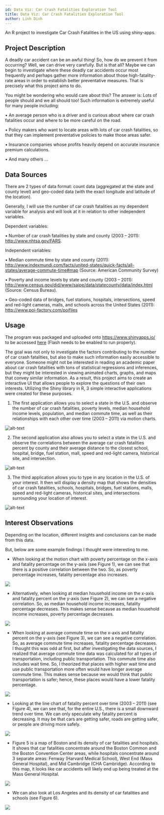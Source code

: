 ```yaml
---
id: Data Viz: Car Crash Fatalities Exploration Tool
title: Data Viz: Car Crash Fatalities Exploration Tool
author: Linh Dinh
---
```


An R project to investigate Car Crash Fatalities in the US using shiny-apps.
<!--truncate-->

## Project Description
A deadly car accident can be an awful thing! So, how do we prevent it from occurring? Well, we can drive very carefully. But is that all? Maybe we can begin to investigate where these deadly car accidents occur most frequently and perhaps gather more information about those high-fatality-rate areas in order to establish better preventative measures. That is precisely what this project aims to do.

You might be wondering who would care about this? The answer is: Lots of people should and we all should too! Such information is extremely useful for many people including:

•	An average person who is a driver and is curious about where car crash fatalities occur and where to be more careful on the road. 

•	Policy makers who want to locate areas with lots of car crash fatalities, so that they can implement preventative policies to make those areas safer.

•	Insurance companies whose profits heavily depend on accurate insurance premium calculations.

•	And many others …

## Data Sources
There are 2 types of data format: count data (aggregated at the state and county level) and geo-coded data (with the exact longitude and latitude of the location). 

Generally, I will use the number of car crash fatalities as my dependent variable for analysis and will look at it in relation to other independent variables. 

Dependent variables: 

•	Number of car crash fatalities by state and county (2003 – 2011):
http://www.nhtsa.gov/FARS. 

Independent variables:

•	Median commute time by state and county (2011):
http://www.indexmundi.com/facts/united-states/quick-facts/all-states/average-commute-time#map 
(Source: American Community Survey)

•	Poverty and income levels by state and county (2003 – 2011):
http://www.census.gov/did/www/saipe/data/statecounty/data/index.html 
(Source: Census Bureau).

•	Geo-coded data of bridges, fuel stations, hospitals, intersections, speed and red-light cameras, malls, and schools across the United States (2011):
http://www.poi-factory.com/poifiles 

## Usage
The program was packaged and uploaded onto https://www.shinyapps.io/ to be accessed [here](https://dtmlinh.shinyapps.io/car-crash-fatalities-exploration-tool/) (Flash needs to be enabled to run properly).

The goal was not only to investigate the factors contributing to the number of car crash fatalities, but also to make such information easily accessible to everyone. Someone might not be interested in reading an academic paper about car crash fatalities with tons of statistical regressions and inferences, but they might be interested in viewing animated charts, graphs, and maps that convey similar information. As a result, this project aims to create an interactive UI that allows people to explore the questions of their own interests. Utilizing the Shiny library in R, 3 simple interactive applications were created for these purposes.

1.	The first application allows you to select a state in the U.S. and observe the number of car crash fatalities, poverty levels, median household income levels, population, and median commute time, as well as their relationships with each other over time (2003 – 2011) via motion charts. 

![alt-text](assets/faapp1.gif)

2. The second application also allows you to select a state in the U.S. and observe the correlations between the average car crash fatalities percent by county and their average distance to the closest school, hospital, bridge, fuel station, mall, speed and red-light camera, historical site, and intersection.

![alt-text](assets/faapp2.gif)

3.	The third application allows you to type in any location in the U.S. of your interest. It then will display a density map that shows the densities of car crash fatalities, schools, hospitals, bridges, fuel stations, malls, speed and red-light cameras, historical sites, and intersections surrounding your location of interest.

![alt-text](assets/faapp3.gif)

## Interest Observations

Depending on the location, different insights and conclusions can be made from this data. 

But, below are some example findings I thought were interesting to me.

- When looking at the motion chart with poverty percentage on the x-axis and fatality percentage on the y-axis (see Figure 1), we can see that there is a positive correlation between the two. So, as poverty percentage increases, fatality percentage also increases. 

![](assets/fafig1.png)

- Alternatively, when looking at median household income on the x-axis and fatality percent on the y-axis (see Figure 2), we can see a negative correlation. So, as median household income increases, fatality percentage decreases. This makes sense because as median household income increases, poverty percentage decreases.

![](assets/fafig2.png)

- When looking at average commute time on the x-axis and fatality percent on the y-axis (see Figure 3), we can see a negative correlation. So, as average commute time increases, fatality percentage decreases. I thought this was odd at first, but after investigating the data sources, I realized that average commute time data was calculated for all types of transportation, including public transportation. This commute time also includes wait time. So, I theorized that places with higher wait time and use public transportation more often would have longer average commute time. This makes sense because we would think that public transportation is safer; hence, these places would have a lower fatality percentage. 

![](assets/fafig3.png)

- Looking at the line chart of fatality percent over time (2003 – 2011) (see Figure 4), we can see that, for the entire U.S., there is a small downward trend over time. We can only speculate why fatality percent is decreasing. It may be that cars are getting safer, roads are getting safer, or people are driving more safely. 

![](assets/fafig4.png)

- Figure 5 is a map of Boston and its density of car fatalities and hospitals. It shows that car fatalities concentrate around the Boston Common and the Boston Convention Center areas, while hospitals concentrate around 3 separate areas: Fenway (Harvard Medical School), West End (Mass General Hospital), and Mid Cambridge (CHA Cambridge). According to this map, it looks like car accidents will likely end up being treated at the Mass General Hospital. 

![](assets/fafig5.png)

- We can also look at Los Angeles and its density of car fatalities and schools (see Figure 6).

![](assets/fafig6.png)
